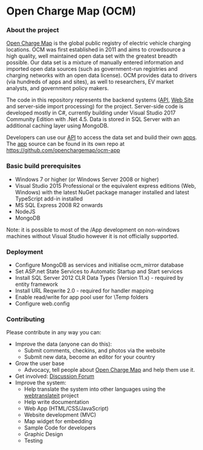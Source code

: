 Open Charge Map (OCM)
==========

### About the project

[Open Charge Map](http://openchargemap.org) is the global public registry of electric vehicle charging locations.
OCM was first established in 2011 and aims to crowdsource a high quality, well maintained open data set with the greatest breadth possible. Our data set is a mixture of manually entered information and imported open data sources (such as government-run registries and charging networks with an open data license). OCM provides data to drivers (via hundreds of apps and sites), as well to researchers, EV market analysts, and government policy makers. 

The code in this repository represents the backend systems ([API](http://openchargemap.org/site/develop/), [Web Site](http://openchargemap.org) and server-side import processing) for the project. Server-side code is developed mostly in C#, currently building under Visual Studio 2017 Community Edition with .Net 4.5. Data is stored in SQL Server with an additional caching layer using MongoDB.

Developers can use our [API](http://openchargemap.org/site/develop/) to access the data set and build their own [apps](http://openchargemap.org/site/develop/apps/). The [app](https://map.openchargemap.io) source can be found in its own repo at https://github.com/openchargemap/ocm-app


### Basic build prerequisites

- Windows 7 or higher (or Windows Server 2008 or higher)
- Visual Studio 2015 Professional or the equivalent express editions (Web, Windows) with the latest NuGet package manager installed and latest TypeScript add-in installed
- MS SQL Express 2008 R2 onwards
- NodeJS
- MongoDB

Note: it is possible to most of the /App development on non-windows machines without Visual Studio however it is not officially supported.

### Deployment 

 - Configure MongoDB as services and initialise ocm_mirror database
 - Set ASP.net State Services to Automatic Startup and Start services
 - Install SQL Server 2012 CLR Data Types (Version 11.x) - required by entity framework
 - Install URL Reqwrite 2.0 - required for handler mapping
 - Enable read/write for app pool user for \Temp folders
 - Configure web.config

### Contributing

Please contribute in any way you can:
  - Improve the data (anyone can do this):
    - Submit comments, checkins, and photos via the website
    - Submit new data, become an editor for your country
  - Grow the user base
    - Advocacy, tell people about [Open Charge Map](https://openchargemap.org) and help them use it.
  - Get involved: [Discussion Forum](https://plus.google.com/u/0/communities/112113799071360649945)
  - Improve the system:
    - Help translate the system into other languages using the [webtranslateit](https://webtranslateit.com/en/projects/6978-Open-Charge-Map) project 
    - Help write documentation
    - Web App (HTML/CSS/JavaScript)
    - Website development (MVC)
    - Map widget for embedding
    - Sample Code for developers
    - Graphic Design
    - Testing
